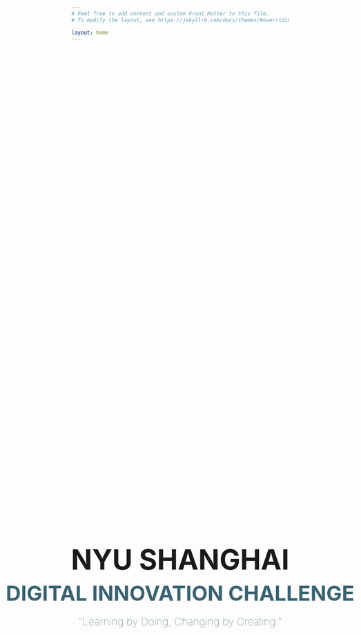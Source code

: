 ```yaml
---
# Feel free to add content and custom Front Matter to this file.
# To modify the layout, see https://jekyllrb.com/docs/themes/#overriding-theme-defaults

layout: home
---
```


<html lang="en">
<head>
    <meta charset="UTF-8">
    <meta name="viewport" content="width=device-width, initial-scale=1.0">
    <title>NYU Shanghai Digital Innovation Challenge</title>
    <style>
        .centered-text {
            text-align: center;
            /* margin: 0 auto; */
            align-items: center;
            padding: 0;
            width: 100%;
            box-sizing: border-box; /* Include padding and border in element's total width and height */
            overflow: hidden; /* Prevent horizontal scrolling */
            -webkit-user-select: none;
            -moz-user-select: none;
            -o-user-select: none;
            user-select: none;
            position: absolute;
            top: 35%;
            left: 50%;
            transform: translate(-50%, -50%); /* 通过transform进行居中 */
        }
        .line1 {
            font-size: 64px;
            font-weight: bold;
            margin-bottom: 10px; /* Adjust spacing between first and second line */
        }
        .line2 {
            font-size: 48px;
            font-weight: bold;
            margin-bottom: 5px; /* Adjust spacing between second and third line */
            color: #386272;
        }
        .line3 {
            font-size: 24px;
            font-weight: lighter;
            color: #386272;
        }
    </style>
    <img src="./assets/images/Challenge/BigGroupphoto.jpg" style="display: none;">
    <img src="./assets/images/AboutUs/Groupphoto.jpg" style="display: none;">
</head>
<body>
    <div class="centered-text">
        <br>
        <div class="line1">NYU SHANGHAI</div>
        <div class="line2">DIGITAL INNOVATION CHALLENGE</div>
        <br>
        <div class="line3">"Learning by Doing, Changing by Creating."</div>
    </div>
</body>
</html>
<br>
